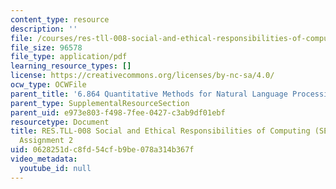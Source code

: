```yaml
---
content_type: resource
description: ''
file: /courses/res-tll-008-social-and-ethical-responsibilities-of-computing-serc/0628251dc8fd54cfb9be078a314b367f_MITRES-TLL008F21-6864hw2.pdf
file_size: 96578
file_type: application/pdf
learning_resource_types: []
license: https://creativecommons.org/licenses/by-nc-sa/4.0/
ocw_type: OCWFile
parent_title: '6.864 Quantitative Methods for Natural Language Processing '
parent_type: SupplementalResourceSection
parent_uid: e973e803-f498-7fee-0427-c3ab9df01ebf
resourcetype: Document
title: RES.TLL-008 Social and Ethical Responsibilities of Computing (SERC), 6.864
  Assignment 2
uid: 0628251d-c8fd-54cf-b9be-078a314b367f
video_metadata:
  youtube_id: null
---
```

